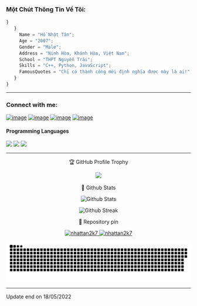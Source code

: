 <h3 align="left"><b>Một Chút Thông Tin Về Tôi:</b></h3>

```python
}
   }
     Name = "Hồ Nhật Tân";
     Age = "2007";
     Gender = "Male";
     Address = "Ninh Hòa, Khánh Hòa, Việt Nam";
     School = "THPT Nguyễn Trãi";
     Skills = "C++, Python, JavaScript";
     FamousQuotes = "Chỉ có thành công mới định nghĩa được mày là ai!";
   }
}
```

<hr>

<h3 align="left">Connect with me:</h3>
<div align="left">
        
[![image](https://user-images.githubusercontent.com/100332598/161370700-9f9cd221-d63d-4487-a92c-43106b1ded9a.png)](https://github.com/nhattan2k7)
[![image](https://user-images.githubusercontent.com/100332598/161090489-114fa978-c4bc-4f8d-a135-064c7a6ba681.png)](https://www.instagram.com/hnhattan3011)
[![image](https://user-images.githubusercontent.com/100332598/161090027-e6536842-8221-43e4-9bfd-d7cd860c3b93.png)](mailto:nhattan.301107@gmail.com)
[![image](https://user-images.githubusercontent.com/100332598/161089652-1af8a6b0-dba5-4270-8962-2b178527d6bc.png)](https://www.facebook.com/profile.php?id=100077529039506)

<div>
<h4>Programming Languages</h4>
<p>
  <img src="https://img.shields.io/badge/C++-33CCFF?style=for-the-badge&logo=C&logoColor=black">
  <img src="https://img.shields.io/badge/python-42f5d4?style=for-the-badge&logo=python&logoColor=black">
  <img src="https://img.shields.io/badge/JavaScript-F7DF1E?style=for-the-badge&logo=javascript&logoColor=black">
</p>
<hr>

<p align='center'>
🏆 GitHub Profile Trophy 
	</p>
	
<p align='center'>
<img src="https://github-profile-trophy.vercel.app/?username=nhattan2k7&theme=tokyonight"></p>

	
<p align='center'>
📝 Github Stats
	</p>
	
<p align='center'>
<img src="https://github-readme-stats.vercel.app/api?username=nhattan2k7&include_all_commits=true&count_private=true&show_icons=true&custom_title=nhattan2k7&line_height=20&title_color=7A7ADB&icon_color=2234AE&text_color=D3D3D3&bg_color=0,000000,130F40" alt = "Github Stats" >
	</p>
	<p align='center'>
<img src="https://github-readme-streak-stats.herokuapp.com?user=nhattan2k7&theme=tokyonight&date_format=M%20j%5B%2C%20Y%5D" alt = "Github Streak" ></p>

<p align='center'>	
📌 Repository pin
	</p>
	
<p align='center'>
<a href="https://github.com/nhattan2k7/Huongdanchaybot">
<img src="https://github-readme-stats.vercel.app/api/pin/?username=nhattan2k7&repo=Huongdanchaybot&theme=tokyonight" alt="nhattan2k7" />
<a href="https://github.com/nhattan2k7/Mirai-V2">
<img src="https://github-readme-stats.vercel.app/api/pin/?username=nhattan2k7&repo=Mirai-V2&theme=tokyonight" alt="nhattan2k7" /></p>
	
</a>

<p align='center'>
<img src="https://github.com/nhattan2k7/Snake/blob/main/github-contribution-grid-snake.svg">
</p>

<hr>
	Update end on 18/05/2022
